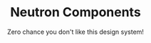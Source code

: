 <div align="center">
  <h1>Neutron Components</h1>
  <p>Zero chance you don't like this design system!</p>
</div>
